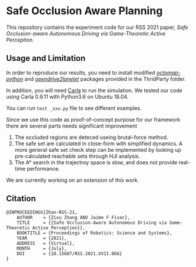 # Safe Occlusion Aware Planning
This repository contains the experiment code for our RSS 2021 paper, *Safe Occlusion-aware Autonomous Driving via Game-Theoretic Active Perception*.

## Usage and Limitation

In order to reproduce our results, you need to install modified *[octomap-python](https://github.com/wkentaro/octomap-python)* and *[opendrive2lanelet](https://opendrive2lanelet.readthedocs.io/en/latest/)* packages provided in the ThridParty folder.

In addition, you will need [Carla](https://carla.org/) to run the simulation. We tested our code using Carla 0.9.11 with Python3.6 on Ubuntu 18.04.

You can run ```test _xxx.py``` file to see different examples.

Since we use this code as proof-of-concept purpose for our framework there are several parts needs significant improvement
1. The occluded regions are deteced useing brutal-force method.
2. The safe set are calculated in close-form with simplified dynamics. A more general safe set check step can be implemented by looking up pre-calculated reachable sets through HJI analysis.
3. The A* search in the trajectroy space is slow, and does not provide real-time performance. 

We are currently working on an extension of this work.

## Citation

```
@INPROCEEDINGS{Zhan-RSS-21, 
    AUTHOR    = {Zixu Zhang AND Jaime F Fisac}, 
    TITLE     = {{Safe Occlusion-Aware Autonomous Driving via Game-Theoretic Active Perception}}, 
    BOOKTITLE = {Proceedings of Robotics: Science and Systems}, 
    YEAR      = {2021}, 
    ADDRESS   = {Virtual}, 
    MONTH     = {July}, 
    DOI       = {10.15607/RSS.2021.XVII.066} 
} 
```